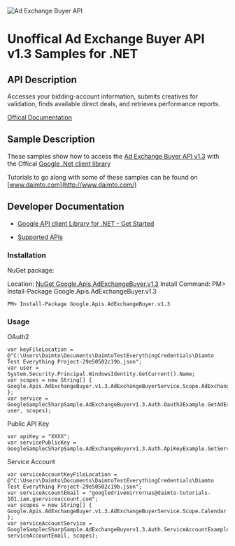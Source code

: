 ﻿![Ad Exchange Buyer API](https://www.google.com/images/icons/product/doubleclick-32.gif)

# Unoffical Ad Exchange Buyer API v1.3 Samples for .NET  

## API Description

Accesses your bidding-account information, submits creatives for validation, finds available direct deals, and retrieves performance reports.

[Offical Documentation](https://developers.google.com/ad-exchange/buyer-rest)

## Sample Description

These samples show how to access the [Ad Exchange Buyer API v1.3](https://developers.google.com/ad-exchange/buyer-rest) with the Offical [Google .Net client library](https://github.com/google/google-api-dotnet-client)

Tutorials to go along with some of these samples can be found on [www.daimto.com](http://www.daimto.com/)

## Developer Documentation

* [Google API client Library for .NET - Get Started](https://developers.google.com/api-client-library/dotnet/get_started)

* [Supported APIs](https://developers.google.com/api-client-library/dotnet/apis/)

### Installation

NuGet package:

Location: [NuGet Google.Apis.AdExchangeBuyer.v1.3](https://www.nuget.org/packages/Google.Apis.AdExchangeBuyer.v1.3)
Install Command: PM>  Install-Package Google.Apis.AdExchangeBuyer.v1.3

```
PM> Install-Package Google.Apis.AdExchangeBuyer.v1.3
```

### Usage

OAuth2
```
var keyFileLocation = @"C:\Users\Daimto\Documents\DaimtoTestEverythingCredentials\Diamto Test Everything Project-29e50502c19b.json";
var user = System.Security.Principal.WindowsIdentity.GetCurrent().Name;
var scopes = new String[] { Google.Apis.AdExchangeBuyer.v1.3.AdExchangeBuyerService.Scope.AdExchangeBuyerReadonly };
var service = GoogleSamplecSharpSample.AdExchangeBuyerv1.3.Auth.Oauth2Example.GetAdExchangeBuyerService(keyFileLocation, user, scopes);
```

Public API Key

```
var apiKey = "XXXX";
var servicePublicKey = GoogleSamplecSharpSample.AdExchangeBuyerv1.3.Auth.ApiKeyExample.GetService(apiKey);
```

Service Account
```
var serviceAccountKeyFileLocation = @"C:\Users\Daimto\Documents\DaimtoTestEverythingCredentials\Diamto Test Everything Project-29e50502c19b.json";
var serviceAccountEmail = "googledrivemirrornas@daimto-tutorials-101.iam.gserviceaccount.com";
var scopes = new String[] { Google.Apis.AdExchangeBuyer.v1.3.AdExchangeBuyerService.Scope.Calendar };            
var serviceAccountService = GoogleSamplecSharpSample.AdExchangeBuyerv1.3.Auth.ServiceAccountExample.AuthenticateServiceAccount(serviceAccountKeyFileLocation, serviceAccountEmail, scopes);
```
